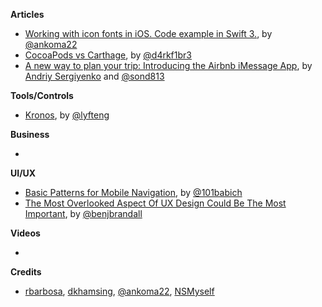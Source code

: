 **Articles**

* [Working with icon fonts in iOS. Code example in Swift 3.](https://medium.com/@ankoma22/working-with-icon-fonts-in-ios-code-example-in-swift-3-561d47ae9d40#.wj69o5und), by [@ankoma22](https://twitter.com/ankoma22)
* [CocoaPods vs Carthage](http://drekka.ghost.io/cocoapods-vs-carthage/), by [@d4rkf1br3](https://twitter.com/d4rkf1br3)
* [A new way to plan your trip: Introducing the Airbnb iMessage App](https://medium.com/airbnb-engineering/introducing-the-airbnb-imessage-app-806f48d303a8), by [Andriy Sergiyenko](https://www.linkedin.com/in/asergiyenko) and [@sond813](https://twitter.com/sond813)

**Tools/Controls**

* [Kronos](https://github.com/lyft/Kronos), by [@lyfteng](https://twitter.com/lyfteng)

**Business**

* 

**UI/UX**

* [Basic Patterns for Mobile Navigation](http://babich.biz/basic-patterns-for-mobile-navigation/), by [@101babich](https://twitter.com/101babich)
* [The Most Overlooked Aspect Of UX Design Could Be The Most Important](https://blog.marvelapp.com/empty-state-most-overlooked-aspect-of-ux-design/), by [@benjbrandall](https://twitter.com/benjbrandall)

**Videos**

* 

**Credits**

* [rbarbosa](https://github.com/rbarbosa), [dkhamsing](https://github.com/dkhamsing), [@ankoma22](https://github.com/Ankoma22), [NSMyself](https://twitter.com/NSMyself)
